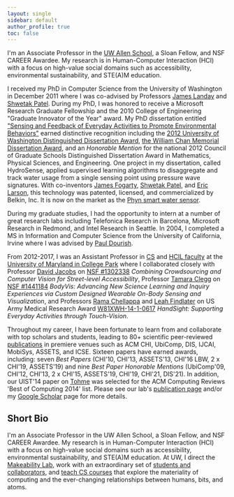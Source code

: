 ```yaml
---
layout: single
sidebar: default
author_profile: true
toc: false
---
```


I'm an Associate Professor in the [UW Allen School](http://cs.washington.edu/), a Sloan Fellow, and NSF CAREER Awardee. My research is in Human-Computer Interaction (HCI) with a focus on high-value social domains such as accessibility, environmental sustainability, and STE(A)M education.

I received my PhD in Computer Science from the University of Washington in December 2011 where I was co-advised by Professors [James Landay](https://www.landay.org/) and [Shwetak Patel](https://homes.cs.washington.edu/~shwetak/). During my PhD, I was honored to receive a Microsoft Research Graduate Fellowship and the 2010 College of Engineering "Graduate Innovator of the Year" award. My PhD dissertation entitled ["Sensing and Feedback of Everyday Activities to Promote Environmental Behaviors"](https://makeabilitylab.cs.washington.edu/media/publications/Sensing_and_Feedback_of_Everyday_Activities_to_Promote_Environmental_Behaviors_Eye7nYF.pdf) earned distinctive recognition including the [2012 University of Washington Distinguished Dissertation Award](https://grad.uw.edu/for-students-and-post-docs/thesisdissertation/dissertation-and-thesis-awards/), [the William Chan Memorial Dissertation Award](https://www.cs.washington.edu/education/award_winning_students/chan), and an *Honorable Mention* for the national 2012 Council of Graduate Schools Distinguished Dissertation Award in Mathematics, Physical Sciences, and Engineering. One project in my dissertation, called HydroSense, applied supervised learning algorithms to disaggregate and track water usage from a single sensing point using pressure wave signatures. With co-inventors [James Fogarty](https://homes.cs.washington.edu/~jfogarty/), [Shwetak Patel](https://homes.cs.washington.edu/~shwetak/), and [Eric Larson](https://s2.smu.edu/~eclarson/), this technology was patented, licensed, and commercialized by Belkin, Inc. It is now on the market as the [Phyn smart water sensor](https://www.phyn.com/). 

During my graduate studies, I had the opportunity to intern at a number of great research labs including Telefonica Research in Barcelona, Microsoft Research in Redmond, and Intel Research in Seattle. In 2004, I completed a MS in Information and Computer Science from the University of California, Irvine where I was advised by [Paul Dourish](https://www.dourish.com/). 

From 2012-2017, I was an Assistant Professor in [CS](http://cs.umd.edu/) and [HCIL faculty](https://hcil.umd.edu/) at the [University of Maryland in College Park](http://www.umd.edu) where I collaborated closely with Professor [David Jacobs](http://www.cs.umd.edu/~djacobs/) on [NSF #1302338](https://www.nsf.gov/awardsearch/showAward?AWD_ID=1302338) _Combining Crowdsourcing and Computer Vision for Street-level Accessibility_, Professor [Tamara Clegg](https://ischool.umd.edu/about/directory/tamara-clegg) on [NSF #1441184](https://www.nsf.gov/awardsearch/showAward?AWD_ID=1441184&HistoricalAwards=false) _BodyVis: Advancing New Science Learning and Inquiry Experiences via Custom Designed Wearable On-Body Sensing and Visualization_, and Professors [Rama Chellappa](http://users.umiacs.umd.edu/~rama/) and [Leah Findlater](https://scholar.google.com/citations?user=NeDnx2EAAAAJ&hl=en) on US Army Medical Research Award [W81XWH-14-1-0617](https://apps.dtic.mil/sti/pdfs/AD1002552.pdf) _HandSight: Supporting Everyday Activities through Touch-Vision_.

Throughout my career, I have been fortunate to learn from and collaborate with top scholars and students, leading to 80+ scientific peer-reviewed [publications](https://makeabilitylab.cs.washington.edu/publications/) in premiere venues such as ACM CHI, UbiComp, DIS, IJCAI, MobiSys, ASSETS, and ICSE. Sixteen papers have earned awards, including: seven *Best Papers* (CHI'10, CHI'13, ASSETS'13, CHI'16 LBW, 2 x CHI'19, ASSETS'19) and nine *Best Paper Honorable Mentions* (UbiComp'09, CHI'12, CHI'13, 2 x CHI'15, ASSETS'19, CHI'19, CHI'21, DIS'21). In addition, our UIST'14 paper on [Tohme](https://makeabilitylab.cs.washington.edu/media/publications/Hara_TohmeDetectingCurbRampsInGoogleStreetViewUsingCrowdsourcingComputerVisionAndMachineLearning_2014.pdf) was selected for the ACM Computing Reviews 'Best of Computing 2014' list. Please see our lab's [publication page](https://makeabilitylab.cs.washington.edu/publications/) and/or my [Google Scholar](https://scholar.google.com/citations?user=nExKrpsAAAAJ&hl=en) page for more details.

## Short Bio
I'm an Associate Professor in the UW Allen School, a Sloan Fellow, and NSF CAREER Awardee. My research is in Human-Computer Interaction (HCI) with a focus on high-value social domains such as accessibility, environmental sustainability, and STE(A)M education. At UW, I direct the [Makeability Lab](http://makeabilitylab.io/), work with an extraordinary set of [students and collaborators](https://makeabilitylab.cs.washington.edu/people), and [teach CS courses](https://makeabilitylab.github.io/physcomp/) that explore the materiality of computing and the ever-changing relationships between humans, bits, and atoms.
